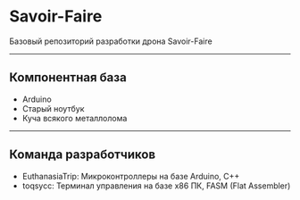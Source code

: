 # Savoir-Faire
Базовый репозиторий разработки дрона Savoir-Faire
***
## Компонентная база
* Arduino
* Старый ноутбук
* Куча всякого металлолома
***
## Команда разработчиков
* EuthanasiaTrip: Микроконтроллеры на базе Arduino, C++
* toqsycc: Терминал управления на базе x86 ПК, FASM (Flat Assembler)
